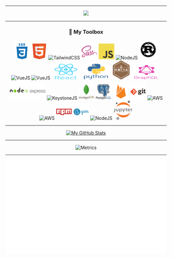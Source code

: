 <!-- [![Top Langs](https://github-readme-stats.vercel.app/api/top-langs/?username=kelcheone&layout=compact&theme=chartreuse-dark)](https://github.com/kelcheone/github-readme-stats) -->
<div align='center' >

---

![](https://visitor-badge.laobi.icu/badge?page_id=kelcheone.kelcheone)

---

### 🧰 My Toolbox

<img src="https://github.com/devicons/devicon/blob/master/icons/css3/css3-plain-wordmark.svg" alt="CSS" width="50" height="50"/> <img src="https://github.com/devicons/devicon/blob/master/icons/html5/html5-original.svg" alt="HTML" width="50" height="50"/> <img src="https://cdn.worldvectorlogo.com/logos/tailwindcss.svg" alt="TailwindCSS" width="50" height="50"/> <img src="https://github.com/devicons/devicon/blob/master/icons/sass/sass-original.svg" alt="JavaScript" width="50" height="50"/> <img src="https://github.com/devicons/devicon/blob/master/icons/javascript/javascript-original.svg" alt="JavaScript" width="50" height="50"/> <img src="https://beaugunderson.gallerycdn.vsassets.io/extensions/beaugunderson/solidity-extended/3.0.2/1507572010216/Microsoft.VisualStudio.Services.Icons.Default" alt="NodeJS" width="60" height="60"/> <img src="https://github.com/devicons/devicon/blob/master/icons/rust/rust-plain.svg" alt="NodeJS" width="60" height="60"/>
<img src="https://www.trufflesuite.com/img/truffle-logo-light.svg" alt="VueJS" width="50" height="50"/> <img src="https://www.trufflesuite.com/img/ganache-logomark.svg" alt="VueJS" width="50" height="50"/> <img src="https://github.com/devicons/devicon/blob/master/icons/react/react-original-wordmark.svg" alt="React" width="90" height="50"/> <img src="https://github.com/devicons/devicon/blob/master/icons/python/python-original-wordmark.svg" alt="React" width="90" height="50"/> <img src="https://github.com/devicons/devicon/blob/master/icons/mocha/mocha-plain.svg" alt="NodeJS" width="60" height="60"/>  <img src="https://github.com/devicons/devicon/blob/master/icons/graphql/graphql-plain-wordmark.svg" alt="React" width="90" height="50"/>
<img src="https://github.com/devicons/devicon/blob/master/icons/nodejs/nodejs-original-wordmark.svg" alt="NodeJS" width="60" height="60"/>
<img src="https://github.com/devicons/devicon/blob/master/icons/express/express-original-wordmark.svg" alt="ExpressJS" width="50" height="50"/> <img src="https://miro.medium.com/max/2672/1*2GHi9FwnyA5UTJpcxPSG7A.jpeg" alt="KeystoneJS" width="50" height="50"/>
<img src="https://github.com/devicons/devicon/blob/master/icons/mongodb/mongodb-original-wordmark.svg" alt="MongoDB" width="50" height="50"/>
<img src="https://github.com/devicons/devicon/blob/master/icons/postgresql/postgresql-original-wordmark.svg" alt="PostgreSQL" width="50" height="50"/>  <img src="https://github.com/devicons/devicon/blob/master/icons/firebase/firebase-plain.svg" alt="PostgreSQL" width="50" height="50"/>
<img src="https://github.com/devicons/devicon/blob/master/icons/git/git-original-wordmark.svg" alt="Git" width="50" height="50"/> <img src="https://d33wubrfki0l68.cloudfront.net/564ac8ab1f12d5b26a0754b7404db2c76f997339/b463f/images/logos/openzeppelin/oz_main_color.svg" alt="AWS" width="80" height="50"/>
<img src="https://cryptologos.cc/logos/ethereum-eth-logo.png?v=013" alt="AWS" width="50" height="50"/>
<img src="https://github.com/devicons/devicon/blob/master/icons/npm/npm-original-wordmark.svg" alt="npm" width="50" height="50"/> <img src="https://github.com/devicons/devicon/blob/master/icons/yarn/yarn-original-wordmark.svg" alt="yarn" width="50" height="50"/> <img src="https://rust-from-a-scripting-background.readthedocs.io/en/latest/_images/crates-logo.png" alt="NodeJS" width="60" height="60"/> <img src="https://github.com/devicons/devicon/blob/master/icons/jupyter/jupyter-original-wordmark.svg" alt="NodeJS" width="60" height="60"/>

---

<!-- ![alt text](https://github.com/kelcheone/ReadME/blob/master/generated/overview.svg?raw=true) -->

[![My GitHub Stats](https://github-readme-stats.vercel.app/api/?username=kelcheone&count_private=true&theme=chartreuse-dark&showicons=true&hide=issues,contribs)]()

---


![Metrics](https://metrics.lecoq.io/kelcheone?template=classic&repositories=200&repositories.batch=200&languages=1&isocalendar=1&introduction=1&stars=1&rss=1&followup=1&lines=1&notable=1&achievements=1&isocalendar.duration=half-year&languages.ignored=html%2C%20css&languages.limit=8&languages.sections=most-used&languages.colors=github&languages.details=percentage&languages.threshold=0%25&languages.indepth=false&languages.categories=markup%2C%20programming&languages.recent.categories=markup%2C%20programming&languages.recent.load=300&languages.recent.days=30&introduction.title=true&stars.limit=4&followup.sections=repositories&achievements.threshold=C&achievements.secrets=true&achievements.display=detailed&achievements.limit=9&notable.repositories=false&rss.source=https%3A%2F%2Fnews.ycombinator.com%2Frss&rss.limit=4&config.timezone=Africa%2FNairobi&config.twemoji=true)


---

![alt text](https://github.com/kelcheone/ReadME/blob/master/generated/languages.svg?raw=true)

</div>

<!---
kelcheone/kelcheone is a ✨ special ✨ repository because its `README.md` (this file) appears on your GitHub profile.
You can click the Preview link to take a look at your changes.
--->
